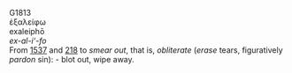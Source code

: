 <body>
  <p>G1813<br>  ἐξαλείφω  <br> exaleiphō  <br><i>ex-al-i‘-fo </i><br>From <a href="g1537.htm">1537</a> and <a href="g0218.htm">218</a>  to <i>smear</i> <i>out</i>, that is, <i>obliterate</i> (<i>erase</i> tears, figuratively <i>pardon</i> sin): - blot out, wipe away.<br></p>
 </body>